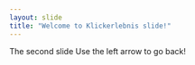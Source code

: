 ```yaml
---
layout: slide
title: "Welcome to Klickerlebnis slide!"
---
```

The second slide
Use the left arrow to go back!
